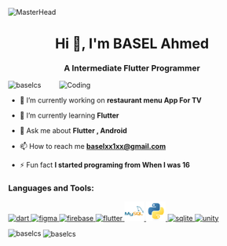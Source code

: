 ![MasterHead](https://images.unsplash.com/photo-1628277613967-6abca504d0ac?ixlib=rb-4.0.3&ixid=MnwxMjA3fDB8MHxwaG90by1wYWdlfHx8fGVufDB8fHx8&auto=format&fit=crop&w=870&q=80)

<h1 align="center">Hi 👋, I'm BASEL Ahmed</h1>
<h3 align="center">A Intermediate Flutter Programmer</h3>

<img align="right" alt="Coding" width="400" src="https://i.pinimg.com/originals/f0/f0/d9/f0f0d932d6e39c7af5aa305cbd8da735.gif">

<p align="left"> <img src="https://komarev.com/ghpvc/?username=baselcs&label=Profile%20views&color=0e75b6&style=flat" alt="baselcs" /> </p>

- 🔭 I’m currently working on **restaurant menu App For TV**

- 🌱 I’m currently learning **Flutter**

- 💬 Ask me about **Flutter , Android**

- 📫 How to reach me **baselxx1xx@gmail.com**

- ⚡ Fun fact **I started programing from When I was 16**



<h3 align="left">Languages and Tools:</h3>
<p align="left"> <a href="https://dart.dev" target="_blank" rel="noreferrer"> <img src="https://www.vectorlogo.zone/logos/dartlang/dartlang-icon.svg" alt="dart" width="40" height="40"/> </a> <a href="https://www.figma.com/" target="_blank" rel="noreferrer"> <img src="https://www.vectorlogo.zone/logos/figma/figma-icon.svg" alt="figma" width="40" height="40"/> </a> <a href="https://firebase.google.com/" target="_blank" rel="noreferrer"> <img src="https://www.vectorlogo.zone/logos/firebase/firebase-icon.svg" alt="firebase" width="40" height="40"/> </a> <a href="https://flutter.dev" target="_blank" rel="noreferrer"> <img src="https://www.vectorlogo.zone/logos/flutterio/flutterio-icon.svg" alt="flutter" width="40" height="40"/> </a> <a href="https://www.mysql.com/" target="_blank" rel="noreferrer"> <img src="https://raw.githubusercontent.com/devicons/devicon/master/icons/mysql/mysql-original-wordmark.svg" alt="mysql" width="40" height="40"/> </a> <a href="https://www.python.org" target="_blank" rel="noreferrer"> <img src="https://raw.githubusercontent.com/devicons/devicon/master/icons/python/python-original.svg" alt="python" width="40" height="40"/> </a> <a href="https://www.sqlite.org/" target="_blank" rel="noreferrer"> <img src="https://www.vectorlogo.zone/logos/sqlite/sqlite-icon.svg" alt="sqlite" width="40" height="40"/> </a> <a href="https://unity.com/" target="_blank" rel="noreferrer"> <img src="https://www.vectorlogo.zone/logos/unity3d/unity3d-icon.svg" alt="unity" width="40" height="40"/> </a> </p>

<p><img align="left" src="https://github-readme-stats.vercel.app/api/top-langs?username=baselcs&show_icons=true&locale=en&layout=compact" alt="baselcs" /></p>

<p>&nbsp;<img align="center" src="https://github-readme-stats.vercel.app/api?username=baselcs&show_icons=true&locale=en" alt="baselcs" /></p>

